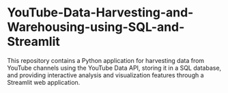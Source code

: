 # YouTube-Data-Harvesting-and-Warehousing-using-SQL-and-Streamlit
This repository contains a Python application for harvesting data from YouTube channels using the YouTube Data API, storing it in a SQL database, and providing interactive analysis and visualization features through a Streamlit web application.
